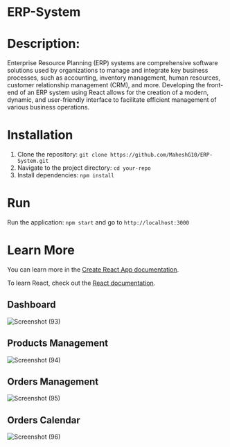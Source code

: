 # ERP-System
# Description:
Enterprise Resource Planning (ERP) systems are comprehensive software solutions used by organizations to manage and integrate key business processes, such as accounting, inventory management, human resources, customer relationship management (CRM), and more. Developing the front-end of an ERP system using React allows for the creation of a modern, dynamic, and user-friendly interface to facilitate efficient management of various business operations.
# Installation
1. Clone the repository: `git clone https://github.com/MaheshG10/ERP-System.git`
2. Navigate to the project directory: `cd your-repo`
3. Install dependencies: `npm install`
# Run
Run the application: `npm start` and
go to `http://localhost:3000`
# Learn More
You can learn more in the [Create React App documentation](https://create-react-app.dev/docs/getting-started/).

To learn React, check out the [React documentation](https://react.dev/).
## Dashboard
![Screenshot (93)](https://github.com/MaheshG10/ERP-System/assets/92197783/56276967-7cb1-4e6e-b8dc-1853a8e03cff)

## Products Management
![Screenshot (94)](https://github.com/MaheshG10/ERP-System/assets/92197783/ba8f9203-380e-428f-99a7-e3ce0e685822)

## Orders Management
![Screenshot (95)](https://github.com/MaheshG10/ERP-System/assets/92197783/2523defe-4f62-48e8-8f2a-d89c222c48c7)

## Orders Calendar
![Screenshot (96)](https://github.com/MaheshG10/ERP-System/assets/92197783/fa4a6e77-8146-47ee-8e1f-fbc4e6ac76b0)
